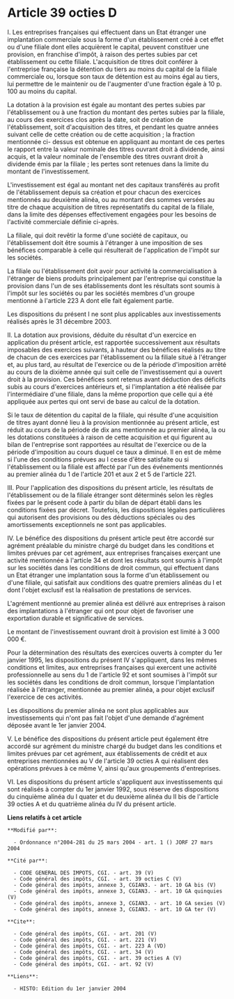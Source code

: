 # Article 39 octies D

I. Les entreprises françaises qui effectuent dans un Etat étranger une implantation commerciale sous la forme d'un
établissement créé à cet effet ou d'une filiale dont elles acquièrent le capital, peuvent constituer une provision, en
franchise d'impôt, à raison des pertes subies par cet établissement ou cette filiale. L'acquisition de titres doit conférer à
l'entreprise française la détention du tiers au moins du capital de la filiale commerciale ou, lorsque son taux de détention
est au moins égal au tiers, lui permettre de le maintenir ou de l'augmenter d'une fraction égale à 10 p. 100 au moins du
capital. 

La dotation à la provision est égale au montant des pertes subies par l'établissement ou à une fraction du montant des pertes
subies par la filiale, au cours des exercices clos après la date, soit de création de l'établissement, soit d'acquisition des
titres, et pendant les quatre années suivant celle de cette création ou de cette acquisition ; la fraction mentionnée ci-
dessus est obtenue en appliquant au montant de ces pertes le rapport entre la valeur nominale des titres ouvrant droit à
dividende, ainsi acquis, et la valeur nominale de l'ensemble des titres ouvrant droit à dividende émis par la filiale ; les
pertes sont retenues dans la limite du montant de l'investissement. 

L'investissement est égal au montant net des capitaux transférés au profit de l'établissement depuis sa création et pour
chacun des exercices mentionnés au deuxième alinéa, ou au montant des sommes versées au titre de chaque acquisition de titres
représentatifs du capital de la filiale, dans la limite des dépenses effectivement engagées pour les besoins de l'activité
commerciale définie ci-après. 

La filiale, qui doit revêtir la forme d'une société de capitaux, ou l'établissement doit être soumis à l'étranger à une
imposition de ses bénéfices comparable à celle qui résulterait de l'application de l'impôt sur les sociétés. 

La filiale ou l'établissement doit avoir pour activité la commercialisation à l'étranger de biens produits principalement par
l'entreprise qui constitue la provision dans l'un de ses établissements dont les résultats sont soumis à l'impôt sur les
sociétés ou par les sociétés membres d'un groupe mentionné à l'article 223 A dont elle fait également partie. 

Les dispositions du présent I ne sont plus applicables aux investissements réalisés après le 31 décembre 2003. 

II. La dotation aux provisions, déduite du résultat d'un exercice en application du présent article, est rapportée
successivement aux résultats imposables des exercices suivants, à hauteur des bénéfices réalisés au titre de chacun de ces
exercices par l'établissement ou la filiale situé à l'étranger et, au plus tard, au résultat de l'exercice ou de la période
d'imposition arrêté au cours de la dixième année qui suit celle de l'investissement qui a ouvert droit à la provision. Ces
bénéfices sont retenus avant déduction des déficits subis au cours d'exercices antérieurs et, si l'implantation a été
réalisée par l'intermédiaire d'une filiale, dans la même proportion que celle qui a été appliquée aux pertes qui ont servi de
base au calcul de la dotation. 

Si le taux de détention du capital de la filiale, qui résulte d'une acquisition de titres ayant donné lieu à la provision
mentionnée au présent article, est réduit au cours de la période de dix ans mentionnée au premier alinéa, la ou les dotations
constituées à raison de cette acquisition et qui figurent au bilan de l'entreprise sont rapportées au résultat de l'exercice
ou de la période d'imposition au cours duquel ce taux a diminué. Il en est de même si l'une des conditions prévues au I cesse
d'être satisfaite ou si l'établissement ou la filiale est affecté par l'un des événements mentionnés au premier alinéa du 1
de l'article 201 et aux 2 et 5 de l'article 221. 

III. Pour l'application des dispositions du présent article, les résultats de l'établissement ou de la filiale étranger sont
déterminés selon les règles fixées par le présent code à partir du bilan de départ établi dans les conditions fixées par
décret. Toutefois, les dispositions légales particulières qui autorisent des provisions ou des déductions spéciales ou des
amortissements exceptionnels ne sont pas applicables. 

IV. Le bénéfice des dispositions du présent article peut être accordé sur agrément préalable du ministre chargé du budget
dans les conditions et limites prévues par cet agrément, aux entreprises françaises exerçant une activité mentionnée à
l'article 34 et dont les résultats sont soumis à l'impôt sur les sociétés dans les conditions de droit commun, qui effectuent
dans un Etat étranger une implantation sous la forme d'un établissement ou d'une filiale, qui satisfait aux conditions des
quatre premiers alinéas du I et dont l'objet exclusif est la réalisation de prestations de services. 

L'agrément mentionné au premier alinéa est délivré aux entreprises à raison des implantations à l'étranger qui ont pour objet
de favoriser une exportation durable et significative de services. 

Le montant de l'investissement ouvrant droit à provision est limité à 3 000 000 €. 

Pour la détermination des résultats des exercices ouverts à compter du 1er janvier 1995, les dispositions du présent IV
s'appliquent, dans les mêmes conditions et limites, aux entreprises françaises qui exercent une activité professionnelle au
sens du 1 de l'article 92 et sont soumises à l'impôt sur les sociétés dans les conditions de droit commun, lorsque
l'implantation réalisée à l'étranger, mentionnée au premier alinéa, a pour objet exclusif l'exercice de ces activités. 

Les dispositions du premier alinéa ne sont plus applicables aux investissements qui n'ont pas fait l'objet d'une demande
d'agrément déposée avant le 1er janvier 2004. 

V. Le bénéfice des dispositions du présent article peut également être accordé sur agrément du ministre chargé du budget dans
les conditions et limites prévues par cet agrément, aux établissements de crédit et aux entreprises mentionnées au V de
l'article 39 octies A qui réalisent des opérations prévues à ce même V, ainsi qu'aux groupements d'entreprises. 

VI. Les dispositions du présent article s'appliquent aux investissements qui sont réalisés à compter du 1er janvier 1992,
sous réserve des dispositions du cinquième alinéa du I quater et du deuxième alinéa du II bis de l'article 39 octies A et du
quatrième alinéa du IV du présent article.

**Liens relatifs à cet article**

	**Modifié par**:

	  - Ordonnance n°2004-281 du 25 mars 2004 - art. 1 () JORF 27 mars 2004

	**Cité par**:

	  - CODE GENERAL DES IMPOTS, CGI. - art. 39 (V)
	  - Code général des impôts, CGI. - art. 39 octies C (V)
	  - Code général des impôts, annexe 3, CGIAN3. - art. 10 GA bis (V)
	  - Code général des impôts, annexe 3, CGIAN3. - art. 10 GA quinquies (V)
	  - Code général des impôts, annexe 3, CGIAN3. - art. 10 GA sexies (V)
	  - Code général des impôts, annexe 3, CGIAN3. - art. 10 GA ter (V)

	**Cite**:

	  - Code général des impôts, CGI. - art. 201 (V)
	  - Code général des impôts, CGI. - art. 221 (V)
	  - Code général des impôts, CGI. - art. 223 A (VD)
	  - Code général des impôts, CGI. - art. 34 (V)
	  - Code général des impôts, CGI. - art. 39 octies A (V)
	  - Code général des impôts, CGI. - art. 92 (V)

	**Liens**:

	  - HISTO: Edition du 1er janvier 2004
